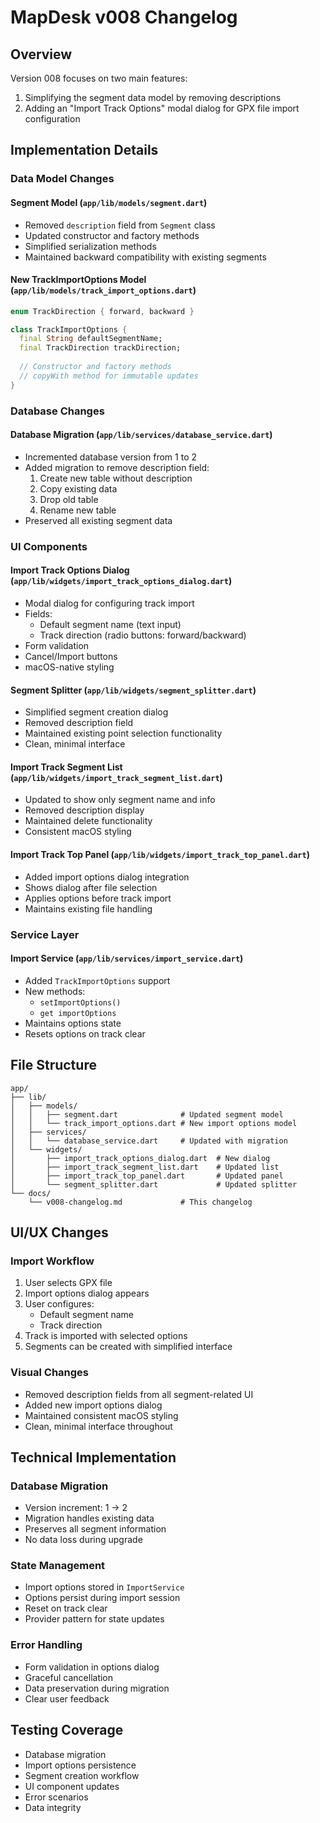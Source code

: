 # MapDesk v008 Changelog

## Overview
Version 008 focuses on two main features:
1. Simplifying the segment data model by removing descriptions
2. Adding an "Import Track Options" modal dialog for GPX file import configuration

## Implementation Details

### Data Model Changes

#### Segment Model (`app/lib/models/segment.dart`)
- Removed `description` field from `Segment` class
- Updated constructor and factory methods
- Simplified serialization methods
- Maintained backward compatibility with existing segments

#### New TrackImportOptions Model (`app/lib/models/track_import_options.dart`)
```dart
enum TrackDirection { forward, backward }

class TrackImportOptions {
  final String defaultSegmentName;
  final TrackDirection trackDirection;
  
  // Constructor and factory methods
  // copyWith method for immutable updates
}
```

### Database Changes

#### Database Migration (`app/lib/services/database_service.dart`)
- Incremented database version from 1 to 2
- Added migration to remove description field:
  1. Create new table without description
  2. Copy existing data
  3. Drop old table
  4. Rename new table
- Preserved all existing segment data

### UI Components

#### Import Track Options Dialog (`app/lib/widgets/import_track_options_dialog.dart`)
- Modal dialog for configuring track import
- Fields:
  - Default segment name (text input)
  - Track direction (radio buttons: forward/backward)
- Form validation
- Cancel/Import buttons
- macOS-native styling

#### Segment Splitter (`app/lib/widgets/segment_splitter.dart`)
- Simplified segment creation dialog
- Removed description field
- Maintained existing point selection functionality
- Clean, minimal interface

#### Import Track Segment List (`app/lib/widgets/import_track_segment_list.dart`)
- Updated to show only segment name and info
- Removed description display
- Maintained delete functionality
- Consistent macOS styling

#### Import Track Top Panel (`app/lib/widgets/import_track_top_panel.dart`)
- Added import options dialog integration
- Shows dialog after file selection
- Applies options before track import
- Maintains existing file handling

### Service Layer

#### Import Service (`app/lib/services/import_service.dart`)
- Added `TrackImportOptions` support
- New methods:
  - `setImportOptions()`
  - `get importOptions`
- Maintains options state
- Resets options on track clear

## File Structure
```
app/
├── lib/
│   ├── models/
│   │   ├── segment.dart              # Updated segment model
│   │   └── track_import_options.dart # New import options model
│   ├── services/
│   │   └── database_service.dart     # Updated with migration
│   └── widgets/
│       ├── import_track_options_dialog.dart  # New dialog
│       ├── import_track_segment_list.dart    # Updated list
│       ├── import_track_top_panel.dart       # Updated panel
│       └── segment_splitter.dart             # Updated splitter
└── docs/
    └── v008-changelog.md             # This changelog
```

## UI/UX Changes

### Import Workflow
1. User selects GPX file
2. Import options dialog appears
3. User configures:
   - Default segment name
   - Track direction
4. Track is imported with selected options
5. Segments can be created with simplified interface

### Visual Changes
- Removed description fields from all segment-related UI
- Added new import options dialog
- Maintained consistent macOS styling
- Clean, minimal interface throughout

## Technical Implementation

### Database Migration
- Version increment: 1 → 2
- Migration handles existing data
- Preserves all segment information
- No data loss during upgrade

### State Management
- Import options stored in `ImportService`
- Options persist during import session
- Reset on track clear
- Provider pattern for state updates

### Error Handling
- Form validation in options dialog
- Graceful cancellation
- Data preservation during migration
- Clear user feedback

## Testing Coverage
- Database migration
- Import options persistence
- Segment creation workflow
- UI component updates
- Error scenarios
- Data integrity 